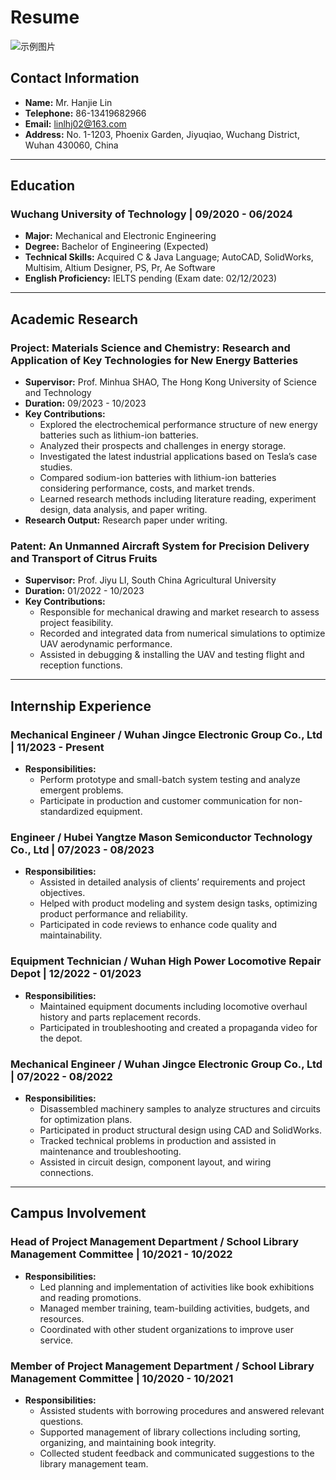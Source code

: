 # Resume

![示例图片]([https://example.com/image.jpg](https://github.com/hanjiegit8/hanjie.github.io/blob/main/head%20sculpture.jpg))

## Contact Information

- **Name:** Mr. Hanjie Lin
- **Telephone:** 86-13419682966
- **Email:** linlhj02@163.com
- **Address:** No. 1-1203, Phoenix Garden, Jiyuqiao, Wuchang District, Wuhan 430060, China

---

## Education

### Wuchang University of Technology | 09/2020 - 06/2024
- **Major:** Mechanical and Electronic Engineering
- **Degree:** Bachelor of Engineering (Expected)
- **Technical Skills:** Acquired C & Java Language; AutoCAD, SolidWorks, Multisim, Altium Designer, PS, Pr, Ae Software
- **English Proficiency:** IELTS pending (Exam date: 02/12/2023)

---

## Academic Research

### Project: Materials Science and Chemistry: Research and Application of Key Technologies for New Energy Batteries
- **Supervisor:** Prof. Minhua SHAO, The Hong Kong University of Science and Technology
- **Duration:** 09/2023 - 10/2023
- **Key Contributions:**
  - Explored the electrochemical performance structure of new energy batteries such as lithium-ion batteries.
  - Analyzed their prospects and challenges in energy storage.
  - Investigated the latest industrial applications based on Tesla’s case studies.
  - Compared sodium-ion batteries with lithium-ion batteries considering performance, costs, and market trends.
  - Learned research methods including literature reading, experiment design, data analysis, and paper writing.
- **Research Output:** Research paper under writing.

### Patent: An Unmanned Aircraft System for Precision Delivery and Transport of Citrus Fruits
- **Supervisor:** Prof. Jiyu LI, South China Agricultural University
- **Duration:** 01/2022 - 10/2023
- **Key Contributions:**
  - Responsible for mechanical drawing and market research to assess project feasibility.
  - Recorded and integrated data from numerical simulations to optimize UAV aerodynamic performance.
  - Assisted in debugging & installing the UAV and testing flight and reception functions.

---

## Internship Experience

### Mechanical Engineer / Wuhan Jingce Electronic Group Co., Ltd | 11/2023 - Present
- **Responsibilities:**
  - Perform prototype and small-batch system testing and analyze emergent problems.
  - Participate in production and customer communication for non-standardized equipment.

### Engineer / Hubei Yangtze Mason Semiconductor Technology Co., Ltd | 07/2023 - 08/2023
- **Responsibilities:**
  - Assisted in detailed analysis of clients’ requirements and project objectives.
  - Helped with product modeling and system design tasks, optimizing product performance and reliability.
  - Participated in code reviews to enhance code quality and maintainability.

### Equipment Technician / Wuhan High Power Locomotive Repair Depot | 12/2022 - 01/2023
- **Responsibilities:**
  - Maintained equipment documents including locomotive overhaul history and parts replacement records.
  - Participated in troubleshooting and created a propaganda video for the depot.

### Mechanical Engineer / Wuhan Jingce Electronic Group Co., Ltd | 07/2022 - 08/2022
- **Responsibilities:**
  - Disassembled machinery samples to analyze structures and circuits for optimization plans.
  - Participated in product structural design using CAD and SolidWorks.
  - Tracked technical problems in production and assisted in maintenance and troubleshooting.
  - Assisted in circuit design, component layout, and wiring connections.

---

## Campus Involvement

### Head of Project Management Department / School Library Management Committee | 10/2021 - 10/2022
- **Responsibilities:**
  - Led planning and implementation of activities like book exhibitions and reading promotions.
  - Managed member training, team-building activities, budgets, and resources.
  - Coordinated with other student organizations to improve user service.

### Member of Project Management Department / School Library Management Committee | 10/2020 - 10/2021
- **Responsibilities:**
  - Assisted students with borrowing procedures and answered relevant questions.
  - Supported management of library collections including sorting, organizing, and maintaining book integrity.
  - Collected student feedback and communicated suggestions to the library management team.
